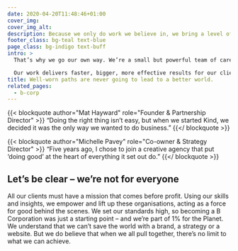 ```yaml
---
date: 2020-04-20T11:48:46+01:00
cover_img:
cover_img_alt:
description: Because we only do work we believe in, we bring a level of commitment you won’t find anywhere else — and that means great results for you.
footer_class: bg-teal text-blue
page_class: bg-indigo text-buff
intro: >
  That’s why we go our own way. We’re a small but powerful team of carefully selected senior professionals. People whose work packs a real punch. **Strategy, brand, digital** – we bring it all together and drive change in ways that really matter. 

  Our work delivers faster, bigger, more effective results for our clients’ causes – in the charity sector, sustainability, research, the environment, and the arts.
title: Well-worn paths are never going to lead to a better world.
related_pages:
  - b-corp
---
```


<div class="grid gap-10 md:grid-cols-2 lg:gap-20 section">

  {{< blockquote author="Mat Hayward" role="Founder & Partnership Director" >}}
  “Doing the right thing isn’t easy, but when we started Kind, we decided it was the only way we wanted to do business.”
  {{</ blockquote >}}

  {{< blockquote author="Michelle Pavey" role="Co-owner & Strategy Director" >}}
  “Five years ago, I chose to join a creative agency that put ‘doing good’ at the heart of everything it set out do.”
  {{</ blockquote >}}

</div>

## Let’s be clear – we’re not for everyone

All our clients must have a mission that comes before profit. Using our skills and insights, we empower and lift up these organisations, acting as a force for good behind the scenes. We set our standards high, so becoming a B Corporation was just a starting point – and we’re part of 1% for the Planet. We understand that we can’t save the world with a brand, a strategy or a website. But we do believe that when we all pull together, there’s no limit to what we can achieve.
